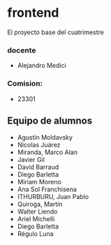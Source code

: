 # frontend

El proyecto base del cuatrimestre

### docente
 - Alejandro Medici

### Comision:
 - 23301

## Equipo de alumnos

- Agustín Moldavsky
- Nicolas Juárez
- Miranda, Marco Alan
- Javier Gil
- David Barraud
- Diego Barletta
- Miriam Moreno
- Ana Sol Franchisena
- ITHURBURU, Juan Pablo 
- Quiroga, Martín
- Walter Liendo
- Ariel Michelli
- Diego Barletta
- Régulo Luna


